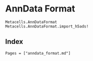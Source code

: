 # AnnData Format

```@docs
Metacells.AnnDataFormat
Metacells.AnnDataFormat.import_h5ads!
```

## Index

```@index
Pages = ["anndata_format.md"]
```

